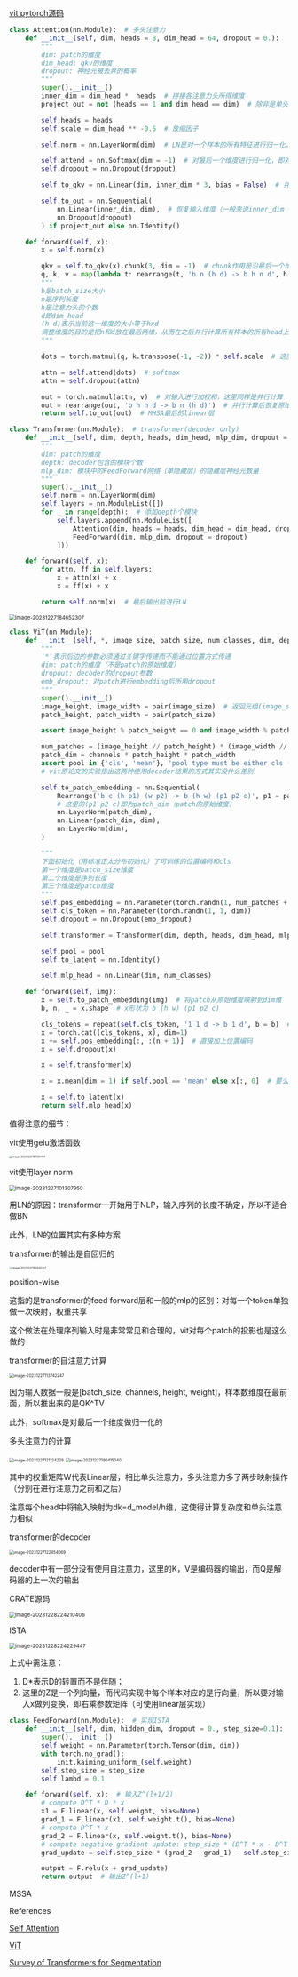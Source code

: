 [vit pytorch源码](https://github.com/lucidrains/vit-pytorch/blob/main/vit_pytorch/vit.py)

```python
class Attention(nn.Module):  # 多头注意力
    def __init__(self, dim, heads = 8, dim_head = 64, dropout = 0.):
        """
        dim: patch的维度
        dim_head: qkv的维度
        dropout: 神经元被丢弃的概率
        """
        super().__init__()
        inner_dim = dim_head *  heads  # 拼接各注意力头所得维度
        project_out = not (heads == 1 and dim_head == dim)  # 除非是单头注意力且前后维度一致，不然必须在拼接进行映射

        self.heads = heads
        self.scale = dim_head ** -0.5  # 放缩因子

        self.norm = nn.LayerNorm(dim)  # LN是对一个样本的所有特征进行归一化，所以要提供特征维度

        self.attend = nn.Softmax(dim = -1)  # 对最后一个维度进行归一化，即对一个query与各个key的相似度归一化
        self.dropout = nn.Dropout(dropout)

        self.to_qkv = nn.Linear(dim, inner_dim * 3, bias = False)  # 并行计算qkv

        self.to_out = nn.Sequential(
            nn.Linear(inner_dim, dim),  # 恢复输入维度（一般来说inner_dim == dim）
            nn.Dropout(dropout)
        ) if project_out else nn.Identity()

    def forward(self, x):
        x = self.norm(x)

        qkv = self.to_qkv(x).chunk(3, dim = -1)  # chunk作用是沿最后一个维度切三份，结果构成一个三元组赋值给qkv
        q, k, v = map(lambda t: rearrange(t, 'b n (h d) -> b h n d', h = self.heads), qkv)  #
        """
        b是batch_size大小
        n是序列长度
        h是注意力头的个数
        d即dim_head
        (h d)表示当前这一维度的大小等于hxd
        调整维度的目的是把n和d放在最后两维，从而在之后并行计算所有样本的所有head上的注意力图
        """

        dots = torch.matmul(q, k.transpose(-1, -2)) * self.scale  # 这里的两个四维矩阵相乘实质上是执行了bxh次的nxd矩阵乘dxn矩阵

        attn = self.attend(dots)  # softmax
        attn = self.dropout(attn)

        out = torch.matmul(attn, v)  # 对输入进行加权和，这里同样是并行计算
        out = rearrange(out, 'b h n d -> b n (h d)')  # 并行计算后恢复原维度
        return self.to_out(out)  # MHSA最后的linear层
```

```python
class Transformer(nn.Module):  # transformer(decoder only)
    def __init__(self, dim, depth, heads, dim_head, mlp_dim, dropout = 0.):
        """
        dim: patch的维度
        depth: decoder包含的模块个数
        mlp_dim: 模块中的FeedForward网络（单隐藏层）的隐藏层神经元数量
        """
        super().__init__()
        self.norm = nn.LayerNorm(dim)
        self.layers = nn.ModuleList([])
        for _ in range(depth):  # 添加depth个模块
            self.layers.append(nn.ModuleList([
                Attention(dim, heads = heads, dim_head = dim_head, dropout = dropout),
                FeedForward(dim, mlp_dim, dropout = dropout)
            ]))

    def forward(self, x):
        for attn, ff in self.layers:
            x = attn(x) + x
            x = ff(x) + x

        return self.norm(x)  # 最后输出前进行LN
```

<img src="C:\Users\86134\AppData\Roaming\Typora\typora-user-images\image-20231227184652307.png" alt="image-20231227184652307" style="zoom: 67%;" />

```python
class ViT(nn.Module):
    def __init__(self, *, image_size, patch_size, num_classes, dim, depth, heads, mlp_dim, pool = 'cls', channels = 3, dim_head = 64, dropout = 0., emb_dropout = 0.):  
        """
        '*'表示后边的参数必须通过关键字传递而不能通过位置方式传递
        dim: patch的维度（不是patch的原始维度）
        dropout: decoder的dropout参数
        emb_dropout: 对patch进行embedding后所用dropout
        """ 
        super().__init__()
        image_height, image_width = pair(image_size)  # 返回元组(image_size, image_size)，下面同理
        patch_height, patch_width = pair(patch_size)

        assert image_height % patch_height == 0 and image_width % patch_width == 0, 'Image dimensions must be divisible by the patch size.'

        num_patches = (image_height // patch_height) * (image_width // patch_width)
        patch_dim = channels * patch_height * patch_width
        assert pool in {'cls', 'mean'}, 'pool type must be either cls (cls token) or mean (mean pooling)'
        # vit原论文的实验指出这两种使用decoder结果的方式其实没什么差别

        self.to_patch_embedding = nn.Sequential(
            Rearrange('b c (h p1) (w p2) -> b (h w) (p1 p2 c)', p1 = patch_height, p2 = patch_width),
            # 这里的(p1 p2 c)即为patch_dim（patch的原始维度）
            nn.LayerNorm(patch_dim),
            nn.Linear(patch_dim, dim),
            nn.LayerNorm(dim),
        )

        """
        下面初始化（用标准正太分布初始化）了可训练的位置编码和cls
        第一个维度是batch_size维度
        第二个维度是序列长度
        第三个维度是patch维度
        """
        self.pos_embedding = nn.Parameter(torch.randn(1, num_patches + 1, dim)) 
        self.cls_token = nn.Parameter(torch.randn(1, 1, dim))
        self.dropout = nn.Dropout(emb_dropout)

        self.transformer = Transformer(dim, depth, heads, dim_head, mlp_dim, dropout)

        self.pool = pool
        self.to_latent = nn.Identity()

        self.mlp_head = nn.Linear(dim, num_classes)

    def forward(self, img):
        x = self.to_patch_embedding(img)  # 将patch从原始维度映射到dim维
        b, n, _ = x.shape  # x形状为 b (h w) (p1 p2 c)

        cls_tokens = repeat(self.cls_token, '1 1 d -> b 1 d', b = b)  # 构建batch_size个cls
        x = torch.cat((cls_tokens, x), dim=1)
        x += self.pos_embedding[:, :(n + 1)]  # 直接加上位置编码
        x = self.dropout(x)

        x = self.transformer(x)

        x = x.mean(dim = 1) if self.pool == 'mean' else x[:, 0]  # 要么平均池化要么取cls编码结果

        x = self.to_latent(x)
        return self.mlp_head(x)
```

值得注意的细节：

vit使用gelu激活函数

<img src="C:\Users\86134\AppData\Roaming\Typora\typora-user-images\image-20231227101138494.png" alt="image-20231227101138494" style="zoom:33%;" />

vit使用layer norm

<img src="C:\Users\86134\AppData\Roaming\Typora\typora-user-images\image-20231227101307950.png" alt="image-20231227101307950" style="zoom:67%;" />

用LN的原因：transformer一开始用于NLP，输入序列的长度不确定，所以不适合做BN

此外，LN的位置其实有多种方案

transformer的输出是自回归的

<img src="C:\Users\86134\AppData\Roaming\Typora\typora-user-images\image-20231227103026757.png" alt="image-20231227103026757" style="zoom:33%;" />

position-wise

这指的是transformer的feed forward层和一般的mlp的区别：对每一个token单独做一次映射，权重共享

这个做法在处理序列输入时是非常常见和合理的，vit对每个patch的投影也是这么做的

transformer的自注意力计算

<img src="C:\Users\86134\AppData\Roaming\Typora\typora-user-images\image-20231227113742247.png" alt="image-20231227113742247" style="zoom: 50%;" />

因为输入数据一般是[batch_size, channels, height, weight]，样本数维度在最前面，所以推出来的是QK^TV

此外，softmax是对最后一个维度做归一化的    

多头注意力的计算

<img src="C:\Users\86134\AppData\Roaming\Typora\typora-user-images\image-20231227121124228.png" alt="image-20231227121124228" style="zoom:50%;" />

<img src="C:\Users\86134\AppData\Roaming\Typora\typora-user-images\image-20231227180415340.png" alt="image-20231227180415340" style="zoom: 50%;" />

其中的权重矩阵W代表Linear层，相比单头注意力，多头注意力多了两步映射操作（分别在进行注意力之前和之后）

注意每个head中将输入映射为dk=d_model/h维，这使得计算复杂度和单头注意力相似

transformer的decoder

<img src="C:\Users\86134\AppData\Roaming\Typora\typora-user-images\image-20231227122454069.png" alt="image-20231227122454069" style="zoom: 50%;" />

decoder中有一部分没有使用自注意力，这里的K，V是编码器的输出，而Q是解码器的上一次的输出

CRATE源码

<img src="C:\Users\86134\AppData\Roaming\Typora\typora-user-images\image-20231228224210406.png" alt="image-20231228224210406" style="zoom:67%;" />

ISTA

<img src="C:\Users\86134\AppData\Roaming\Typora\typora-user-images\image-20231228224229447.png" alt="image-20231228224229447" style="zoom:67%;" />

上式中需注意：

1. D*表示D的转置而不是伴随；
2. 这里的Z是一个列向量，而代码实现中每个样本对应的是行向量，所以要对输入x做列变换，即右乘参数矩阵（可使用linear层实现）

```python
class FeedForward(nn.Module):  # 实现ISTA
    def __init__(self, dim, hidden_dim, dropout = 0., step_size=0.1):
        super().__init__()
        self.weight = nn.Parameter(torch.Tensor(dim, dim))  
        with torch.no_grad():
            init.kaiming_uniform_(self.weight)
        self.step_size = step_size
        self.lambd = 0.1

    def forward(self, x):  # 输入Z^(l+1/2)
        # compute D^T * D * x 
        x1 = F.linear(x, self.weight, bias=None)
        grad_1 = F.linear(x1, self.weight.t(), bias=None)
        # compute D^T * x
        grad_2 = F.linear(x, self.weight.t(), bias=None)
        # compute negative gradient update: step_size * (D^T * x - D^T * D * x)
        grad_update = self.step_size * (grad_2 - grad_1) - self.step_size * self.lambd

        output = F.relu(x + grad_update)
        return output  # 输出Z^(l+1)
```

MSSA





References

[Self Attention](https://proceedings.neurips.cc/paper_files/paper/2017/file/3f5ee243547dee91fbd053c1c4a845aa-Paper.pdf)

[ViT](https://arxiv.org/pdf/2010.11929.pdf)

[Survey of Transformers for Segmentation](https://pdf.sciencedirectassets.com/271095/1-s2.0-S0952197623X00104/1-s2.0-S0952197623008539/main.pdf?X-Amz-Security-Token=IQoJb3JpZ2luX2VjEDUaCXVzLWVhc3QtMSJIMEYCIQCgkOFQegKvk6j8fySXNEve4O3%2FTCjappPW9Cjj%2F8CPaAIhAN%2FgMeSYtpVDDuwUxM3puvFgyQI9smOuQLh3qSMB1rdwKrwFCL7%2F%2F%2F%2F%2F%2F%2F%2F%2F%2FwEQBRoMMDU5MDAzNTQ2ODY1Igzurio3%2FY8B9Dl%2BCKsqkAX1%2FpOy3qSwsZM%2BMKpsnJ6SGA9f%2B3X02yCLz8jUjbgBSwK5wsY3ft8eAKyhRRGkH3LrQ4koVE1%2B%2BETKgBAPUd15nYz3dqeV5H0XGrzhmt3hNAw87wN9LhCf6Ep19qswJ7TnjY4gOAJGuhFnxufl6tp2BubBv6OscIOZ2JEyjBWhViCok0FyJhqZWl0%2Fw8erTUvAgU6Jub6%2FtGDQqNO5Dgr0lZDEhXyOmL%2B9jtlLWfCXQzDcvSyUt6%2FUtQ7zzYHPHICKATrqoBf%2BbDgCvbn5ID7Md69LtkA6XQ4y0kei3w%2Bf%2FKsTZXRb4ql%2FaCT566%2B7zOgY1Pv0uw2eLTbhzas5ypDZ6P%2BHwRLo2E9W1JUDgoePvAiQwHT5kQ7teZRMCxFvRWvx32Z6wGKvxrldd9HaflGzFloX8W6HCA0THzM1P%2BKq5h4AAcFTWfiC97QUHuYP86mVz8CyTV5djL%2FWq7noXCFqquYVW0iefpeXubrkc2JzVBr2KwVGQT5o2CFz%2B1f3NfzIcO3lSb0fLQiERXRjaX819HbAeJBSUmvM1wy7jkQp3qLkv8k8w%2FlFJd4wIs2Ds6POC8gKuso1adOqgsSYjUSrhuhU4SGSvqxq71%2F%2FTNyCqSHBFoUNrzgxbiml6n0wroFH1%2BqOS59fim5h%2F56fqjyB5KirrvkWohyNmJXRIO%2BENBzD5VrMUTtoftedhhgTnGoaui%2BLuU%2Fm%2BQwUMhIGQYm6K5misJQu1Pc9MWrzghSLQR0aRnugSY3EH%2BBE2JOM7fV4ueqGj5wB2DxMG%2B0g0bj2EhYqWUvatbZwk6PUbCoCpLZfAqqUl%2FgTmemqzEMaZw41lPoH5t49U2VoqafU83wl9SomuXbRFhlH%2FsgokBzjYTDz4LWsBjqwAeQNsEJZx9ksvIWPKJVosGX5UTurFo%2FvSR76uC1KzxnJCW1OfaT4FvadQXaXLeoSa12LQT1Shioh04jFFY2ICIweIzfMiMbLfbs1W3f1y2zwly6fkJOEEKRCY6KwZiwr8K9QHSdBq0KVzhZRfmLGEkvItlOo5Zy%2BYpNFdmeP3BuAKraayvXhGCQ4CCm2RUAFQnbL2usTUHNLHTfGBwWE6OTzbR3pDtZB%2BMi3IFWvVtK4&X-Amz-Algorithm=AWS4-HMAC-SHA256&X-Amz-Date=20231228T132330Z&X-Amz-SignedHeaders=host&X-Amz-Expires=300&X-Amz-Credential=ASIAQ3PHCVTY7WPNJYMH%2F20231228%2Fus-east-1%2Fs3%2Faws4_request&X-Amz-Signature=bc497eb55bfef1b9995df4d41af7bf91155b76aa12547f3cc5a331d3bc515fec&hash=3ba6b3284522660bae52a5a525e85e7a136295eeace69f8ac2517cd02f9f1725&host=68042c943591013ac2b2430a89b270f6af2c76d8dfd086a07176afe7c76c2c61&pii=S0952197623008539&tid=spdf-0cf89924-6637-49b6-947c-f729be653802&sid=8502f288692a5541896a5f20082ccfdb5909gxrqa&type=client&tsoh=d3d3LnNjaWVuY2VkaXJlY3QuY29t&ua=0e175a51050655045452&rr=83ca1e431c75f255&cc=tw)